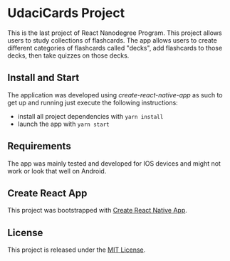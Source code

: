 # UdaciCards Project

This is the last project of React Nanodegree Program. This project allows users to study collections of flashcards. The app allows users to create different categories of flashcards called "decks", add flashcards to those decks, then take quizzes on those decks.

## Install and Start

The application was developed using *create-react-native-app* as such to get up and running just execute the following instructions:

* install all project dependencies with `yarn install`
* launch the app with `yarn start`

## Requirements

The app was mainly tested and developed for IOS devices and might not work or look that well on Android.

## Create React App

This project was bootstrapped with [Create React Native App](https://github.com/react-community/create-react-native-app).

## License

This project is released under the [MIT License](https://opensource.org/licenses/MIT).
